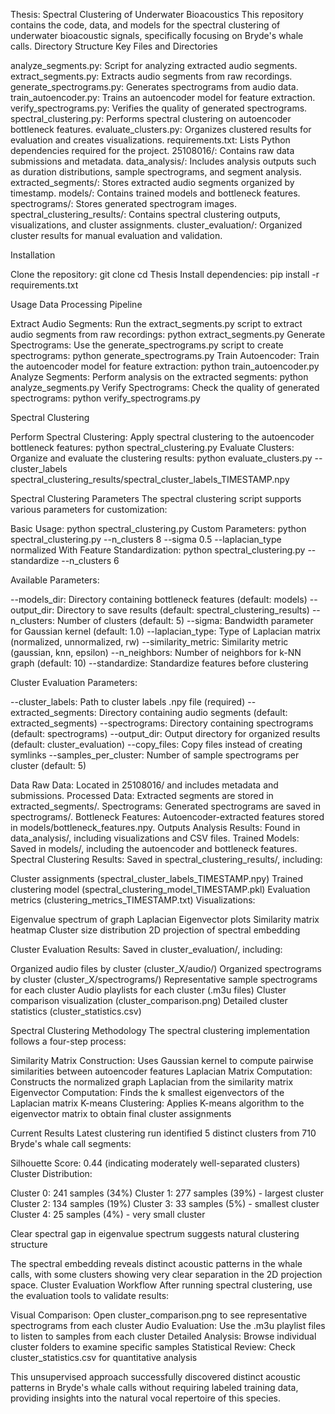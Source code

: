 Thesis: Spectral Clustering of Underwater Bioacoustics
This repository contains the code, data, and models for the spectral clustering of underwater bioacoustic signals, specifically focusing on Bryde's whale calls.
Directory Structure
Key Files and Directories

analyze_segments.py: Script for analyzing extracted audio segments.
extract_segments.py: Extracts audio segments from raw recordings.
generate_spectrograms.py: Generates spectrograms from audio data.
train_autoencoder.py: Trains an autoencoder model for feature extraction.
verify_spectrograms.py: Verifies the quality of generated spectrograms.
spectral_clustering.py: Performs spectral clustering on autoencoder bottleneck features.
evaluate_clusters.py: Organizes clustered results for evaluation and creates visualizations.
requirements.txt: Lists Python dependencies required for the project.
25108016/: Contains raw data submissions and metadata.
data_analysis/: Includes analysis outputs such as duration distributions, sample spectrograms, and segment analysis.
extracted_segments/: Stores extracted audio segments organized by timestamp.
models/: Contains trained models and bottleneck features.
spectrograms/: Stores generated spectrogram images.
spectral_clustering_results/: Contains spectral clustering outputs, visualizations, and cluster assignments.
cluster_evaluation/: Organized cluster results for manual evaluation and validation.

Installation

Clone the repository:
git clone <repository-url>
cd Thesis
Install dependencies:
pip install -r requirements.txt

Usage
Data Processing Pipeline

Extract Audio Segments: Run the extract_segments.py script to extract audio segments from raw recordings:
python extract_segments.py
Generate Spectrograms: Use the generate_spectrograms.py script to create spectrograms:
python generate_spectrograms.py
Train Autoencoder: Train the autoencoder model for feature extraction:
python train_autoencoder.py
Analyze Segments: Perform analysis on the extracted segments:
python analyze_segments.py
Verify Spectrograms: Check the quality of generated spectrograms:
python verify_spectrograms.py

Spectral Clustering

Perform Spectral Clustering: Apply spectral clustering to the autoencoder bottleneck features:
python spectral_clustering.py
Evaluate Clusters: Organize and evaluate the clustering results:
python evaluate_clusters.py --cluster_labels spectral_clustering_results/spectral_cluster_labels_TIMESTAMP.npy

Spectral Clustering Parameters
The spectral clustering script supports various parameters for customization:

Basic Usage:
python spectral_clustering.py
Custom Parameters:
python spectral_clustering.py --n_clusters 8 --sigma 0.5 --laplacian_type normalized
With Feature Standardization:
python spectral_clustering.py --standardize --n_clusters 6

Available Parameters:

--models_dir: Directory containing bottleneck features (default: models)
--output_dir: Directory to save results (default: spectral_clustering_results)
--n_clusters: Number of clusters (default: 5)
--sigma: Bandwidth parameter for Gaussian kernel (default: 1.0)
--laplacian_type: Type of Laplacian matrix (normalized, unnormalized, rw)
--similarity_metric: Similarity metric (gaussian, knn, epsilon)
--n_neighbors: Number of neighbors for k-NN graph (default: 10)
--standardize: Standardize features before clustering

Cluster Evaluation Parameters:

--cluster_labels: Path to cluster labels .npy file (required)
--extracted_segments: Directory containing audio segments (default: extracted_segments)
--spectrograms: Directory containing spectrograms (default: spectrograms)
--output_dir: Output directory for organized results (default: cluster_evaluation)
--copy_files: Copy files instead of creating symlinks
--samples_per_cluster: Number of sample spectrograms per cluster (default: 5)

Data
Raw Data: Located in 25108016/ and includes metadata and submissions.
Processed Data: Extracted segments are stored in extracted_segments/.
Spectrograms: Generated spectrograms are saved in spectrograms/.
Bottleneck Features: Autoencoder-extracted features stored in models/bottleneck_features.npy.
Outputs
Analysis Results: Found in data_analysis/, including visualizations and CSV files.
Trained Models: Saved in models/, including the autoencoder and bottleneck features.
Spectral Clustering Results: Saved in spectral_clustering_results/, including:

Cluster assignments (spectral_cluster_labels_TIMESTAMP.npy)
Trained clustering model (spectral_clustering_model_TIMESTAMP.pkl)
Evaluation metrics (clustering_metrics_TIMESTAMP.txt)
Visualizations:

Eigenvalue spectrum of graph Laplacian
Eigenvector plots
Similarity matrix heatmap
Cluster size distribution
2D projection of spectral embedding



Cluster Evaluation Results: Saved in cluster_evaluation/, including:

Organized audio files by cluster (cluster_X/audio/)
Organized spectrograms by cluster (cluster_X/spectrograms/)
Representative sample spectrograms for each cluster
Audio playlists for each cluster (.m3u files)
Cluster comparison visualization (cluster_comparison.png)
Detailed cluster statistics (cluster_statistics.csv)

Spectral Clustering Methodology
The spectral clustering implementation follows a four-step process:

Similarity Matrix Construction: Uses Gaussian kernel to compute pairwise similarities between autoencoder features
Laplacian Matrix Computation: Constructs the normalized graph Laplacian from the similarity matrix
Eigenvector Computation: Finds the k smallest eigenvectors of the Laplacian matrix
K-means Clustering: Applies K-means algorithm to the eigenvector matrix to obtain final cluster assignments

Current Results
Latest clustering run identified 5 distinct clusters from 710 Bryde's whale call segments:

Silhouette Score: 0.44 (indicating moderately well-separated clusters)
Cluster Distribution:

Cluster 0: 241 samples (34%)
Cluster 1: 277 samples (39%) - largest cluster
Cluster 2: 134 samples (19%)
Cluster 3: 33 samples (5%) - smallest cluster
Cluster 4: 25 samples (4%) - very small cluster


Clear spectral gap in eigenvalue spectrum suggests natural clustering structure

The spectral embedding reveals distinct acoustic patterns in the whale calls, with some clusters showing very clear separation in the 2D projection space.
Cluster Evaluation Workflow
After running spectral clustering, use the evaluation tools to validate results:

Visual Comparison: Open cluster_comparison.png to see representative spectrograms from each cluster
Audio Evaluation: Use the .m3u playlist files to listen to samples from each cluster
Detailed Analysis: Browse individual cluster folders to examine specific samples
Statistical Review: Check cluster_statistics.csv for quantitative analysis

This unsupervised approach successfully discovered distinct acoustic patterns in Bryde's whale calls without requiring labeled training data, providing insights into the natural vocal repertoire of this species.